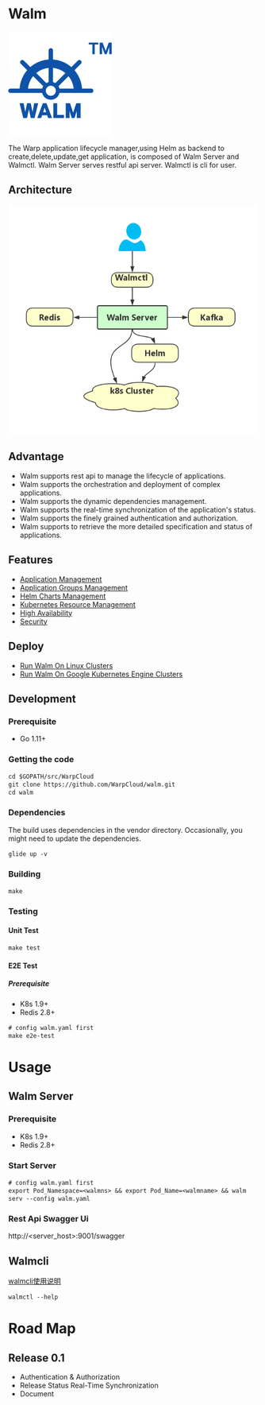 [1]: resource/Walm_Arch.jpg
[3]: resource/walm_logo.png

# Walm
![logo][3]

The Warp application lifecycle manager,using Helm as backend to create,delete,update,get application, is composed of Walm Server and Walmctl.
Walm Server serves restful api server. Walmctl is cli for user.

## Architecture
![arch][1]

## Advantage
- Walm supports rest api to manage the lifecycle of applications.
- Walm supports the orchestration and deployment of complex applications.
- Walm supports the dynamic dependencies management.
- Walm supports the real-time synchronization of the application's status.
- Walm supports the finely grained authentication and authorization.
- Walm supports to retrieve the more detailed specification and status of applications.

## Features
- [Application Management](http://172.16.1.41:10080/TDC/WALM/tree/master/walmdocs/application-management.md)
- [Application Groups Management](http://172.16.1.41:10080/TDC/WALM/tree/master/walmdocs/application-groups-management.md)
- [Helm Charts Management](http://172.16.1.41:10080/TDC/WALM/tree/master/walmdocs/helm-charts-management.md)
- [Kubernetes Resource Management](http://172.16.1.41:10080/TDC/WALM/tree/master/walmdocs/kubernetes-resource-management.md)
- [High Availability](http://172.16.1.41:10080/TDC/WALM/tree/master/walmdocs/high-availability.md)
- [Security](http://172.16.1.41:10080/TDC/WALM/tree/master/walmdocs/security.md)

## Deploy
- [Run Walm On Linux Clusters](http://172.16.1.41:10080/TDC/WALM/tree/master/walmdocs/run-walm-on-linux-clusters.md)
- [Run Walm On Google Kubernetes Engine Clusters](http://172.16.1.41:10080/TDC/WALM/tree/master/walmdocs/run-walm-on-google-kubernetes-engine-clusters.md) 
## Development
### Prerequisite
- Go 1.11+
### Getting the code
```
cd $GOPATH/src/WarpCloud
git clone https://github.com/WarpCloud/walm.git
cd walm
```
### Dependencies
The build uses dependencies in the vendor directory. 
Occasionally, you might need to update the dependencies.
```
glide up -v
```
### Building
```
make
```
### Testing
#### Unit Test
```
make test
```
#### E2E Test
##### Prerequisite
- K8s 1.9+
- Redis 2.8+
```
# config walm.yaml first
make e2e-test
```

# Usage
## Walm Server
### Prerequisite
- K8s 1.9+
- Redis 2.8+
### Start Server
```
# config walm.yaml first
export Pod_Namespace=<walmns> && export Pod_Name=<walmname> && walm serv --config walm.yaml
```
### Rest Api Swagger Ui
http://<server_host>:9001/swagger

## Walmcli
[walmcli使用说明](http://172.16.1.41:10080/TDC/WALM/tree/master/walmdocs/walmcli.md)
```
walmctl --help
```

# Road Map
## Release 0.1 
- Authentication & Authorization
- Release Status Real-Time Synchronization
- Document
